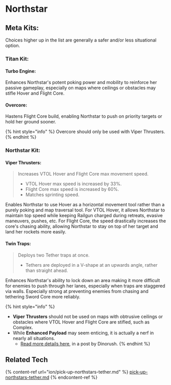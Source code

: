 # Northstar

## Meta Kits:

Choices higher up in the list are generally a safer and/or less situational option.

### Titan Kit:

#### Turbo Engine:

Enhances Northstar's potent poking power and mobility to reinforce her passive gameplay, especially on maps where ceilings or obstacles may stifle Hover and Flight Core.

#### Overcore:

Hastens Flight Core build, enabling Northstar to push on priority targets or hold her ground sooner.&#x20;

{% hint style="info" %}
Overcore should only be used with Viper Thrusters.
{% endhint %}

### Northstar Kit:

#### Viper Thrusters:

> Increases VTOL Hover and Flight Core max movement speed.
>
> * VTOL Hover max speed is increased by 33%.
> * Flight Core max speed is increased by 60%.
> * Matches sprinting speed.

Enables Northstar to use Hover as a horizontal movement tool rather than a purely poking and map traversal tool. For VTOL Hover, it allows Northstar to maintain top speed while keeping Railgun charged during retreats, evasive maneuvers, pushes, etc. For Flight Core, the speed drastically increases the core's chasing ability, allowing Northstar to stay on top of her target and land her rockets more easily.

#### Twin Traps:

> Deploys two Tether traps at once.
>
> * Tethers are deployed in a V-shape at an upwards angle, rather than straight ahead.

Enhances Northstar's ability to lock down an area making it more difficult for enemies to push through her lanes, especially when traps are staggered via walls. Especially strong at preventing enemies from chasing and tethering Sword Core more reliably.

{% hint style="info" %}
* **Viper Thrusters** should not be used on maps with obtrusive ceilings or obstacles where VTOL Hover and Flight Core are stifled, such as Complex.
* While **Enhanced Payload** may seem enticing, it is actually a nerf in nearly all situations.
  * [Read more details here](https://www.reddit.com/r/titanfall/comments/jrgnwo/enhanced\_payload\_is\_terrible\_and\_you\_should\_not/), in a post by Dinorush.
{% endhint %}

## Related Tech

{% content-ref url="ion/pick-up-northstars-tether.md" %}
[pick-up-northstars-tether.md](ion/pick-up-northstars-tether.md)
{% endcontent-ref %}
